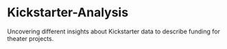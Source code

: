 # Kickstarter-Analysis
Uncovering different insights about Kickstarter data to describe funding for theater projects.
